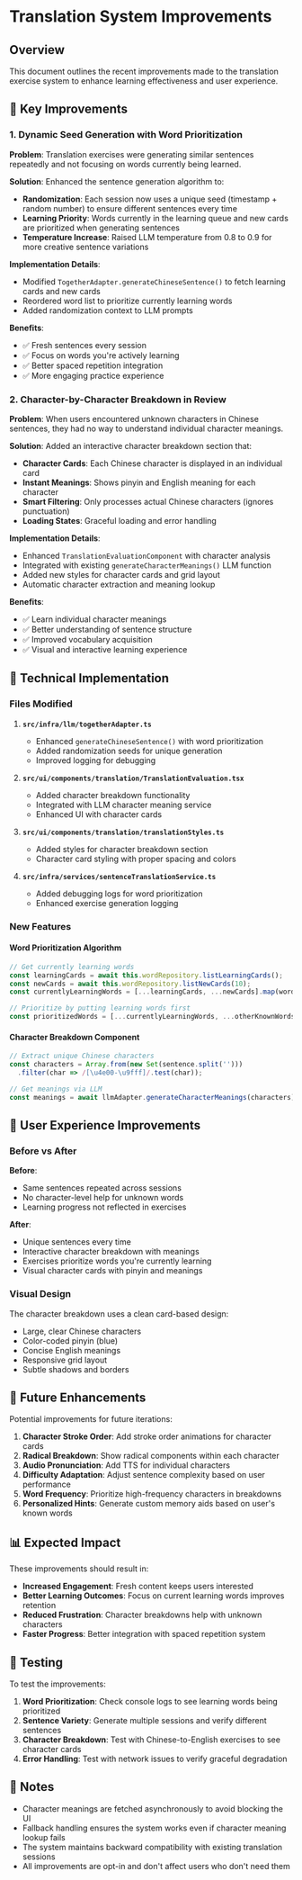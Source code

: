 # Translation System Improvements

## Overview
This document outlines the recent improvements made to the translation exercise system to enhance learning effectiveness and user experience.

## 🎯 Key Improvements

### 1. Dynamic Seed Generation with Word Prioritization

**Problem**: Translation exercises were generating similar sentences repeatedly and not focusing on words currently being learned.

**Solution**: Enhanced the sentence generation algorithm to:

- **Randomization**: Each session now uses a unique seed (timestamp + random number) to ensure different sentences every time
- **Learning Priority**: Words currently in the learning queue and new cards are prioritized when generating sentences
- **Temperature Increase**: Raised LLM temperature from 0.8 to 0.9 for more creative sentence variations

**Implementation Details**:
- Modified `TogetherAdapter.generateChineseSentence()` to fetch learning cards and new cards
- Reordered word list to prioritize currently learning words
- Added randomization context to LLM prompts

**Benefits**:
- ✅ Fresh sentences every session
- ✅ Focus on words you're actively learning
- ✅ Better spaced repetition integration
- ✅ More engaging practice experience

### 2. Character-by-Character Breakdown in Review

**Problem**: When users encountered unknown characters in Chinese sentences, they had no way to understand individual character meanings.

**Solution**: Added an interactive character breakdown section that:

- **Character Cards**: Each Chinese character is displayed in an individual card
- **Instant Meanings**: Shows pinyin and English meaning for each character
- **Smart Filtering**: Only processes actual Chinese characters (ignores punctuation)
- **Loading States**: Graceful loading and error handling

**Implementation Details**:
- Enhanced `TranslationEvaluationComponent` with character analysis
- Integrated with existing `generateCharacterMeanings()` LLM function
- Added new styles for character cards and grid layout
- Automatic character extraction and meaning lookup

**Benefits**:
- ✅ Learn individual character meanings
- ✅ Better understanding of sentence structure
- ✅ Improved vocabulary acquisition
- ✅ Visual and interactive learning experience

## 🔧 Technical Implementation

### Files Modified

1. **`src/infra/llm/togetherAdapter.ts`**
   - Enhanced `generateChineseSentence()` with word prioritization
   - Added randomization seeds for unique generation
   - Improved logging for debugging

2. **`src/ui/components/translation/TranslationEvaluation.tsx`**
   - Added character breakdown functionality
   - Integrated with LLM character meaning service
   - Enhanced UI with character cards

3. **`src/ui/components/translation/translationStyles.ts`**
   - Added styles for character breakdown section
   - Character card styling with proper spacing and colors

4. **`src/infra/services/sentenceTranslationService.ts`**
   - Added debugging logs for word prioritization
   - Enhanced exercise generation logging

### New Features

#### Word Prioritization Algorithm
```typescript
// Get currently learning words
const learningCards = await this.wordRepository.listLearningCards();
const newCards = await this.wordRepository.listNewCards(10);
const currentlyLearningWords = [...learningCards, ...newCards].map(word => word.hanzi);

// Prioritize by putting learning words first
const prioritizedWords = [...currentlyLearningWords, ...otherKnownWords];
```

#### Character Breakdown Component
```typescript
// Extract unique Chinese characters
const characters = Array.from(new Set(sentence.split('')))
  .filter(char => /[\u4e00-\u9fff]/.test(char));

// Get meanings via LLM
const meanings = await llmAdapter.generateCharacterMeanings(characters);
```

## 🎨 User Experience Improvements

### Before vs After

**Before**:
- Same sentences repeated across sessions
- No character-level help for unknown words
- Learning progress not reflected in exercises

**After**:
- Unique sentences every time
- Interactive character breakdown with meanings
- Exercises prioritize words you're currently learning
- Visual character cards with pinyin and meanings

### Visual Design

The character breakdown uses a clean card-based design:
- Large, clear Chinese characters
- Color-coded pinyin (blue)
- Concise English meanings
- Responsive grid layout
- Subtle shadows and borders

## 🚀 Future Enhancements

Potential improvements for future iterations:

1. **Character Stroke Order**: Add stroke order animations for character cards
2. **Radical Breakdown**: Show radical components within each character
3. **Audio Pronunciation**: Add TTS for individual characters
4. **Difficulty Adaptation**: Adjust sentence complexity based on user performance
5. **Word Frequency**: Prioritize high-frequency characters in breakdowns
6. **Personalized Hints**: Generate custom memory aids based on user's known words

## 📊 Expected Impact

These improvements should result in:

- **Increased Engagement**: Fresh content keeps users interested
- **Better Learning Outcomes**: Focus on current learning words improves retention
- **Reduced Frustration**: Character breakdowns help with unknown characters
- **Faster Progress**: Better integration with spaced repetition system

## 🧪 Testing

To test the improvements:

1. **Word Prioritization**: Check console logs to see learning words being prioritized
2. **Sentence Variety**: Generate multiple sessions and verify different sentences
3. **Character Breakdown**: Test with Chinese-to-English exercises to see character cards
4. **Error Handling**: Test with network issues to verify graceful degradation

## 📝 Notes

- Character meanings are fetched asynchronously to avoid blocking the UI
- Fallback handling ensures the system works even if character meaning lookup fails
- The system maintains backward compatibility with existing translation sessions
- All improvements are opt-in and don't affect users who don't need them 